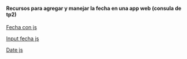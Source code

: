 
#### Recursos para agregar y manejar la fecha en una app web (consula de tp2)

[Fecha con js](https://www.scaler.com/topics/get-current-date-in-javascript/)

[Input fecha js](https://developer.mozilla.org/es/docs/Web/HTML/Element/input/date)

[Date js](https://developer.mozilla.org/en-US/docs/Web/JavaScript/Reference/Global_Objects/Date#the_epoch_timestamps_and_invalid_date)